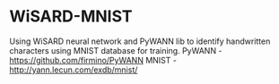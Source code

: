 # WiSARD-MNIST
Using WiSARD neural network and PyWANN lib to identify handwritten characters using MNIST database for training.
PyWANN - https://github.com/firmino/PyWANN
MNIST - http://yann.lecun.com/exdb/mnist/
